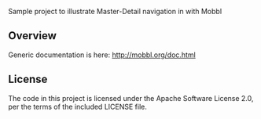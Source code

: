 Sample project to illustrate Master-Detail navigation in with Mobbl


## Overview
Generic documentation is here: http://mobbl.org/doc.html

## License
The code in this project is licensed under the Apache Software License 2.0, per the terms of the included LICENSE file.


